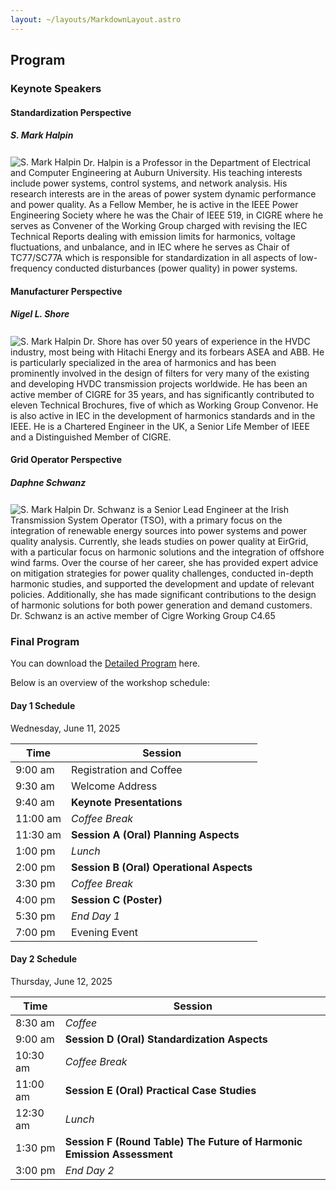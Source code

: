 ```yaml
---
layout: ~/layouts/MarkdownLayout.astro
---
```


## Program

### Keynote Speakers

#### Standardization Perspective

##### S. Mark Halpin

<div class="flex items-start justify-center gap-4">
    <img src="../documents/speaker-halpin.jpg" alt="S. Mark Halpin" class="w-24 h-32 rounded-full shadow-md" style="margin-top: 0.2em">
    <span class="text-sm leading-snug block">
        Dr. Halpin is a Professor in the Department of Electrical and Computer Engineering at Auburn University. 
        His teaching interests include power systems, control systems, and network analysis. His research interests are in the areas of power system dynamic performance and power quality.  
        As a Fellow Member, he is active in the IEEE Power Engineering Society where he was the Chair of IEEE 519, in CIGRE where he serves as Convener of the Working Group charged with revising the IEC Technical Reports dealing with emission limits for harmonics, voltage fluctuations, and unbalance, and in IEC where he serves as Chair of TC77/SC77A which is responsible for standardization in all aspects of low-frequency conducted disturbances (power quality) in power systems.
    </span>
</div>

#### Manufacturer Perspective

##### Nigel L. Shore

<div class="flex items-start justify-center gap-4">
  <img src="../documents/speaker-shore.jpg" alt="S. Mark Halpin" class="w-24 h-32 rounded-full shadow-md" style="margin-top: 0.2em">
    <span class="text-sm leading-snug block">
        Dr. Shore has over 50 years of experience in the HVDC industry, most being with Hitachi Energy and its forbears ASEA and ABB.
        He is particularly specialized in the area of harmonics and has been prominently involved in the design of filters for very many of the existing and developing HVDC transmission projects worldwide. 
        He has been an active member of CIGRE for 35 years, and has significantly contributed to eleven Technical Brochures, five of which as Working Group Convenor. 
        He is also active in IEC in the development of harmonics standards and in the IEEE. He is a Chartered Engineer in the UK, a Senior Life Member of IEEE and a Distinguished Member of CIGRE.
    </span>
</div>

#### Grid Operator Perspective

##### Daphne Schwanz

<div class="flex items-start justify-center gap-4">
  <img src="../documents/speaker-schwanz.jpg" alt="S. Mark Halpin" class="w-24 h-32 rounded-full shadow-md" style="margin-top: 0.2em">
    <span class="text-sm leading-snug block">
        Dr. Schwanz is a Senior Lead Engineer at the Irish Transmission System Operator (TSO), with a primary focus on the integration of renewable energy sources into power systems and power quality analysis. 
        Currently, she leads studies on power quality at EirGrid, with a particular focus on harmonic solutions and the integration of offshore wind farms. 
        Over the course of her career, she has provided expert advice on mitigation strategies for power quality challenges, conducted in-depth harmonic studies, and supported the development and update of relevant policies. Additionally, she has made significant contributions to the design of harmonic solutions for both power generation and demand customers. 
        Dr. Schwanz is an active member of Cigre Working Group C4.65
    </span>
</div>

### Final Program

You can download the [Detailed Program](/documents/workshop-program.pdf) here.

Below is an overview of the workshop schedule:

#### Day 1 Schedule

Wednesday, June 11, 2025

| Time     | Session                                  |
| -------- | ---------------------------------------- |
| 9:00 am  | Registration and Coffee                  |
| 9:30 am  | Welcome Address                          |
| 9:40 am  | **Keynote Presentations**                |
| 11:00 am | _Coffee Break_                           |
| 11:30 am | **Session A (Oral) Planning Aspects**    |
| 1:00 pm  | _Lunch_                                  |
| 2:00 pm  | **Session B (Oral) Operational Aspects** |
| 3:30 pm  | _Coffee Break_                           |
| 4:00 pm  | **Session C (Poster)**                   |
| 5:30 pm  | _End Day 1_                              |
| 7:00 pm  | Evening Event                            |

#### Day 2 Schedule

Thursday, June 12, 2025

| Time     | Session                                                                |
| -------- | ---------------------------------------------------------------------- |
| 8:30 am  | _Coffee_                                                               |
| 9:00 am  | **Session D (Oral) Standardization Aspects**                           |
| 10:30 am | _Coffee Break_                                                         |
| 11:00 am | **Session E (Oral) Practical Case Studies**                            |
| 12:30 am | _Lunch_                                                                |
| 1:30 pm  | **Session F (Round Table) The Future of Harmonic Emission Assessment** |
| 3:00 pm  | _End Day 2_                                                            |
